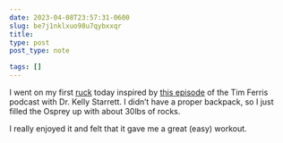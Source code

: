 ```yaml
---
date: 2023-04-08T23:57:31-0600
slug: be7j1nklxuo98u7qybxxqr
title: 
type: post
post_type: note

tags: []
---
```

I went on my first [ruck](https://www.goruck.com/pages/what-is-rucking) today inspired by [this episode](https://overcast.fm/+KebuKQO0A) of the Tim Ferris podcast with Dr. Kelly Starrett. I didn’t have a proper backpack, so I just filled the Osprey up with about 30lbs of rocks.


I really enjoyed it and felt that it gave me a great (easy) workout.



